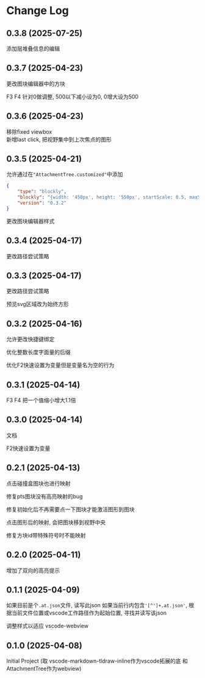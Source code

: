 # Change Log

## 0.3.8 (2025-07-25)

添加层堆叠信息的编辑

## 0.3.7 (2025-04-23)

更改图块编辑器中的方块

F3 F4 针对0做调整, 500以下减小设为0, 0增大设为500

## 0.3.6 (2025-04-23)

移除fixed viewbox  
新增last click, 把视野集中到上次焦点的图形

## 0.3.5 (2025-04-21)

允许通过在`"AttachmentTree.customized"`中添加
```json
{
    "type": "blockly",
    "blockly": "{width: '450px', height: '550px', startScale: 0.5, maxScale: 1.2, minScale: 0.2, scaleSpeed: 1.08}",
    "version": "0.3.2"
}
```
更改图块编辑器样式

## 0.3.4 (2025-04-17)

更改路径尝试策略

## 0.3.3 (2025-04-17)

更改路径尝试策略

预览svg区域改为始终方形

## 0.3.2 (2025-04-16)

允许更改快捷键绑定

优化整数长度字面量的后缀

优化F2快速设置为变量但是变量名为空的行为

## 0.3.1 (2025-04-14)

F3 F4 把一个值缩小增大1.1倍

## 0.3.0 (2025-04-14)

文档

F2快速设置为变量

## 0.2.1 (2025-04-13)

点击碰撞盒图块也进行映射

修复pts图块没有高亮映射的bug

修复初始化后不再需要点一下图块才能激活图形到图块

点击图形后的映射, 会把图块移到视野中央

修复方块id带特殊符号时不能映射

## 0.2.0 (2025-04-11)

增加了双向的高亮提示

## 0.1.1 (2025-04-09)

如果目前是个`.at.json`文件, 读写此json
如果当前行内包含`'[^']+.at.json'`, 根据当前文件位置或vscode工作路径作为起始位置, 寻找并读写该json

调整样式以适应 vscode-webview


## 0.1.0 (2025-04-08)

Initial Project (取 vscode-markdown-tldraw-inline作为vscode拓展的底 和 AttachmentTree作为webview)
